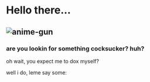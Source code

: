 # Hello there...
![anime-gun](https://github.com/DarkReaperBoy/DarkReaperBoy/assets/110972562/38510bf5-58f0-4a6b-bd26-4f5db9fb14b0)
----
### are you lookin for something cocksucker? huh?

oh wait, you expect me to dox myself? 

well i do, leme say some:
